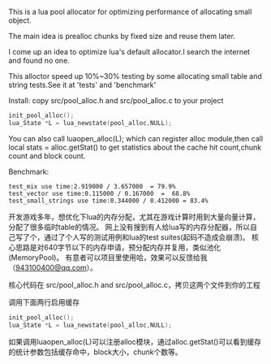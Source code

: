 This is a lua pool allocator for optimizing performance of allocating small object.

The main idea is prealloc chunks by fixed size and reuse them later.

I come up an idea to optimize lua's default allocator.I search the internet and found no one.

This alloctor speed up 10%~30% testing by some allocating small table and string tests.See it at 'tests' and 'benchmark' 

Install:
copy src/pool_alloc.h and src/pool_alloc.c to your project 

```c
init_pool_alloc();
lua_State *L = lua_newstate(pool_alloc,NULL);
```

You can also call
luaopen_alloc(L);
which can register alloc module,then call 
local stats = alloc.getStat()
to get statistics about the cache hit count,chunk count and block count.


Benchmark:

```
test_mix use time:2.919000 / 3.657000  = 79.9%
test_vector use time:0.115000 / 0.167000  =  68.8%
test_small_strings use time:0.344000 / 0.412000 = 83.4%
```



开发游戏多年，想优化下lua的内存分配，尤其在游戏计算时用到大量向量计算，分配了很多临时table的情况。
网上没有搜到有人给lua写的内存分配器，所以自己写了个，通过了个人写的测试用例和lua的test suites(起码不造成会崩溃)。
核心思路是对640字节以下的内存申请，预分配内存并复用，类似池化(MemoryPool)。
有意者可以项目里使用哈，效果可以反馈给我（943100400@qq.com）。



核心代码在 src/pool_alloc.h and src/pool_alloc.c，拷贝这两个文件到你的工程

调用下面两行启用缓存
```c
init_pool_alloc();
lua_State *L = lua_newstate(pool_alloc,NULL);
```


如果调用luaopen_alloc(L)可以注册alloc模块，通过alloc.getStat()可以看到缓存的统计参数包括缓存命中，block大小，chunk个数等。
